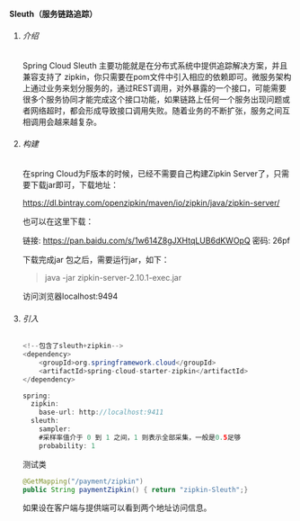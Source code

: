 #### Sleuth（服务链路追踪）

1. ###### 介绍

   Spring Cloud Sleuth 主要功能就是在分布式系统中提供追踪解决方案，并且兼容支持了 zipkin，你只需要在pom文件中引入相应的依赖即可。微服务架构上通过业务来划分服务的，通过REST调用，对外暴露的一个接口，可能需要很多个服务协同才能完成这个接口功能，如果链路上任何一个服务出现问题或者网络超时，都会形成导致接口调用失败。随着业务的不断扩张，服务之间互相调用会越来越复杂。

2. ###### 构建

   在spring Cloud为F版本的时候，已经不需要自己构建Zipkin Server了，只需要下载jar即可，下载地址：

   https://dl.bintray.com/openzipkin/maven/io/zipkin/java/zipkin-server/

   也可以在这里下载：

   链接: https://pan.baidu.com/s/1w614Z8gJXHtqLUB6dKWOpQ 密码: 26pf

   下载完成jar 包之后，需要运行jar，如下：

   > java -jar zipkin-server-2.10.1-exec.jar

   访问浏览器localhost:9494

3. ###### 引入

   ```java
   <!--包含了sleuth+zipkin-->
   <dependency>
       <groupId>org.springframework.cloud</groupId>
       <artifactId>spring-cloud-starter-zipkin</artifactId>
   </dependency>
   ```

   ```java
   spring:
     zipkin:
       base-url: http://localhost:9411
     sleuth:
       sampler:
       #采样率值介于 0 到 1 之间，1 则表示全部采集，一般是0.5足够
       probability: 1
   ```

   测试类

   ```java
   @GetMapping("/payment/zipkin")
   public String paymentZipkin() { return "zipkin-Sleuth";}
   ```

   如果设在客户端与提供端可以看到两个地址访问信息。

   